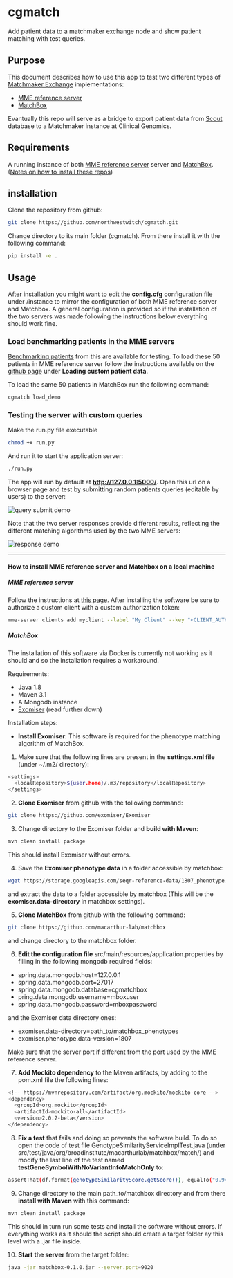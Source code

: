 # cgmatch
Add patient data to a matchmaker exchange node and show patient matching with test queries.

## Purpose
This document describes how to use this app to test two different types of [Matchmaker Exchange](https://www.matchmakerexchange.org) implementations:
* [MME reference server](https://github.com/MatchmakerExchange/reference-server)
* [MatchBox](https://github.com/macarthur-lab/matchbox)

Evantually this repo will serve as a bridge to export patient data from [Scout](https://github.com/Clinical-Genomics/scout) database to a Matchmaker instance at Clinical Genomics.

## Requirements
A running instance of both [MME reference server](https://github.com/MatchmakerExchange/reference-server) server and [MatchBox](https://github.com/macarthur-lab/matchbox).
([Notes on how to install these repos](#How-to-install-MME-reference-server-and-Matchbox-on-a-local-machine))

## installation
Clone the repository from github:
```sh
git clone https://github.com/northwestwitch/cgmatch.git
```
Change directory to its main folder (cgmatch). From there install it with the following command:
```sh
pip install -e .
```


## Usage
After installation you might want to edit the **config.cfg** configuration file under /instance to mirror the configuration of both MME reference server and Matchbox.
A general configuration is provided so if the installation of the two servers was made following the instructions below everything should work fine.

### Load benchmarking patients in the MME servers
[Benchmarking patients](https://github.com/ga4gh/mme-apis/tree/master/testing) from this are available for testing. To load these 50 patients in MME reference server follow the instructions available on the [github page](https://github.com/MatchmakerExchange/reference-server) under **Loading custom patient data**.

To load the same 50 patients in MatchBox run the following command:
```sh
cgmatch load_demo
```

### Testing the server with custom queries
Make the run.py file executable
```sh
chmod +x run.py
```
And run it to start the application server:
```sh
./run.py
```
The app will run by default at **http://127.0.0.1:5000/**.
Open this url on a browser page and test by submitting random patients queries (editable by users) to the server:

![query submit demo](img/test_query_form.png)


Note that the two server responses provide different results, reflecting the different matching algorithms used by the two MME servers:

![response demo](img/test_response.png)

******

#### How to install MME reference server and Matchbox on a local machine

##### MME reference server
Follow the instructions at [this page](https://github.com/MatchmakerExchange/reference-server). After installing the software be sure to authorize a custom client with a custom authorization token:
```sh
mme-server clients add myclient --label "My Client" --key "<CLIENT_AUTH_TOKEN>"
```


##### MatchBox
The installation of this software via Docker is currently not working as it should and so the installation requires a workaround.

Requirements:
* Java 1.8
* Maven 3.1
* A Mongodb instance
* [Exomiser](https://github.com/exomiser/Exomiser) (read further down)

Installation steps:
* **Install Exomiser**:
This software is required for the phenotype matching algorithm of MatchBox.
1. Make sure that the following lines are present in the **settings.xml file** (under ~/.m2/ directory):

```sh
<settings>
  <localRepository>${user.home}/.m3/repository</localRepository>
</settings>
```

2. **Clone Exomiser** from github with the following command:
```sh
git clone https://github.com/exomiser/Exomiser
```

3. Change directory to the Exomiser folder and **build with Maven**:
```sh
mvn clean install package
```
This should install Exomiser without errors.

4. Save the **Exomiser phenotype data** in a folder accessible by matchbox:
```sh
wget https://storage.googleapis.com/seqr-reference-data/1807_phenotype.tar.gz
```
and extract the data to a folder accessible by matchbox (This will be the **exomiser.data-directory** in matchbox settings).

5. **Clone MatchBox** from github with the following command:
```sh
git clone https://github.com/macarthur-lab/matchbox
```
and change directory to the matchbox folder.

6. **Edit the configuration file** src/main/resources/application.properties by filling in the following mongodb required fields:
* spring.data.mongodb.host=127.0.0.1
* spring.data.mongodb.port=27017
* spring.data.mongodb.database=cgmatchbox
* pring.data.mongodb.username=mboxuser
* spring.data.mongodb.password=mboxpassword

and the Exomiser data directory ones:
* exomiser.data-directory=path_to/matchbox_phenotypes
* exomiser.phenotype.data-version=1807

Make sure that the server port if different from the port used by the MME reference server.


7. **Add Mockito dependency** to the Maven artifacts, by adding to the pom.xml file the following lines:
```sh
<!-- https://mvnrepository.com/artifact/org.mockito/mockito-core -->
<dependency>
  <groupId>org.mockito</groupId>
  <artifactId>mockito-all</artifactId>
  <version>2.0.2-beta</version>
</dependency>
```

8. **Fix a test** that fails and doing so prevents the software build. To do so open the code of test file GenotypeSimilarityServiceImplTest.java (under src/test/java/org/broadinstitute/macarthurlab/matchbox/match/) and modify the last line of the test named **testGeneSymbolWithNoVariantInfoMatchOnly** to:
```sh
assertThat(df.format(genotypeSimilarityScore.getScore()), equalTo("0.94"));
```

9. Change directory to the main path_to/matchbox directory and from there **install with Maven** with this command:
```sh
mvn clean install package
```
This should in turn run some tests and install the software without errors. If everything works as it should the script should create a target folder ay this level with a .jar file inside.


10. **Start the server** from the target folder:
```sh
java -jar matchbox-0.1.0.jar --server.port=9020
```
